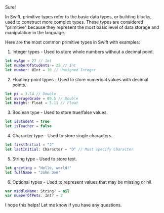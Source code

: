 Sure!

In Swift, primitive types refer to the basic data types, or building blocks, used to construct more complex types. These types are considered "primitive" because they represent the most basic level of data storage and manipulation in the language. 

Here are the most common primitive types in Swift with examples:

1. Integer types - Used to store whole numbers without a decimal point.
```swift
let myAge = 27 // Int
let numberOfStudents = 25 // Int
let number: UInt = 10 // Unsigned Integer
```
2. Floating-point types - Used to store numerical values with decimal points.
```swift
let pi = 3.14 // Double
let averageGrade = 89.5 // Double
let height: Float = 5.11 // Float
```
3. Boolean type - Used to store true/false values.
```swift
let isStudent = true
let isTeacher = false
```
4. Character type - Used to store single characters.
```swift
let firstInitial = "J"
let lastInitial: Character = "D" // Must specify Character
```
5. String type - Used to store text.
```swift
let greeting = "Hello, world!"
let fullName = "John Doe"
```
6. Optional types - Used to represent values that may be missing or nil.
```swift
var middleName: String? = nil
var numberOfPets: Int? = 2
```

I hope this helps! Let me know if you have any questions.